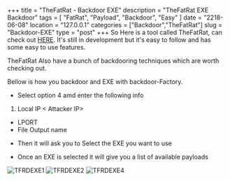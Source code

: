 +++
title = "TheFatRat - Backdoor EXE"
description = "TheFatRat EXE Backdoor"
tags = [ "FatRat", "Payload", "Backdoor", "Easy" ]
date = "2218-06-08"
location = "127.0.0.1"
categories = ["Backdoor","TheFatRat"]
slug = "Backdoor-EXE"
type = "post"
+++
So Here is a tool called TheFatRat, can check out [HERE](https://github.com/Screetsec/TheFatRat "TheFatRat GitHub Link"). 
It's still in development but it's easy to follow and has some easy to use features.

TheFatRat Also have a bunch of backdooring techniques which are worth checking out.

Bellow is how you backdoor and EXE with backdoor-Factory.

* Select option 4 amd enter the following info

1. Local IP < Attacker IP> 
+ LPORT <Port to connect back on>
+ File Output name <EXE Name>

* Then it will ask you to Select the EXE you want to use

* Once an EXE is selected it will give you a list of available payloads


![TFRDEXE1](/img/TheFatRat/BackdoorEXE/BDE1.png)
![TFRDEXE2](/img/TheFatRat/BackdoorEXE/BDE2.png)
![TFRDEXE4](/img/TheFatRat/BackdoorEXE/BDE4.png)